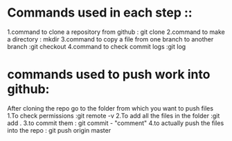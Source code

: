 # Commands used in each step :: 
1.command to clone a repository from github : git clone <url of the github repo>
2.command to make a directory : mkdir<filename>
3.command to copy a file from one branch to another branch :git checkout <remote branch> <Relative path of the file to be copied from the other branch>
4.command to check commit logs :git log

# commands used to push work into github:
After cloning the repo
go to the folder from which you want to push files 
1.To check permissions :git remote -v
2.To add all the files in the folder :git add .
3.to commit them : git commit - "comment"
4.to actually push the files into the repo : git push origin master  
